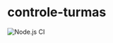 # controle-turmas

![Node.js CI](https://github.com/SEU-USER/controle-turmas/actions/workflows/nodejs.yml/badge.svg)
